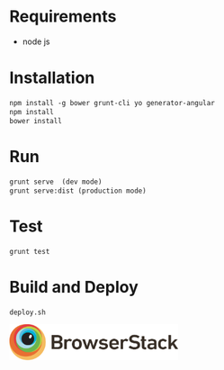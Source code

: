 
# Requirements

* node js

# Installation
 ```
npm install -g bower grunt-cli yo generator-angular
npm install
bower install
```
# Run
```
grunt serve  (dev mode)
grunt serve:dist (production mode)
```
# Test
```
grunt test
```

# Build and Deploy
```
deploy.sh
```

<a href="https://www.browserstack.com/">
  <img src="browserstack-logo-01.svg" alt="BrowserStack" width="300px;"/>
</a>
